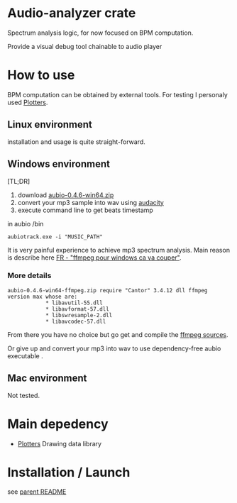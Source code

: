 # Audio-analyzer crate

Spectrum analysis logic, for now focused on BPM computation.

Provide a visual debug tool chainable to audio player

# How to use

BPM computation can be obtained by external tools. For testing I personaly used [Plotters](https://aubio.org/download).

## Linux environment

installation and usage is quite straight-forward.

## Windows environment

[TL;DR]

 1. download [aubio-0.4.6-win64.zip](https://aubio.org/bin/0.4.6/aubio-0.4.6-win64.zip)
 2. convert your mp3 sample into wav using [audacity](https://www.audacityteam.org/download/)
 3. execute command line to get beats timestamp

 in aubio /bin

    aubiotrack.exe -i "MUSIC_PATH"

It is very painful experience to achieve mp3 spectrum analysis. Main reason is describe here [FR - "ffmpeg pour windows ca va couper"](https://linuxfr.org/users/roger21/journaux/ffmpeg-pour-windows-ca-va-couper).

### More details 

    aubio-0.4.6-win64-ffmpeg.zip require "Cantor" 3.4.12 dll ffmpeg version max whose are: 
    			* libavutil-55.dll
    			* libavformat-57.dll
    			* libswresample-2.dll
    			* libavcodec-57.dll

From there you have no choice but go get and compile the [ffmpeg sources](https://ffmpeg.org/download.html).

Or give up and convert your mp3 into wav to use dependency-free aubio executable .
 
 ## Mac environment
Not tested.

# Main depedency
 - [Plotters](https://github.com/plotters-rs/plotters) Drawing data library

# Installation / Launch
see [parent README](https://github.com/jgarnierGit/mp3-player/blob/develop/README.md)
